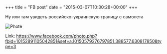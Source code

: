 +++
title = "FB post"
date = "2015-03-07T10:30:28+00:00"
+++

Ну или там увидеть российско-украинскую границу с самолета

![Phote](https://scontent.xx.fbcdn.net/v/t1.0-0/p130x130/10410963_10152891105042851_810324441021078752_n.jpg?oh=345a70ce3d7e4023021b3cbf1092e7c0&oe=5956BBC0)


Link: https://www.facebook.com/photo.php?fbid=10152891105042851&set=a.10150579276797851.388577.630817850&type=3
